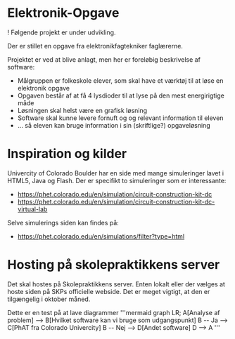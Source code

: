 # Elektronik-Opgave
! Følgende projekt er under udvikling.

Der er stillet en opgave fra elektronikfagtekniker faglærerne.

Projektet er ved at blive anlagt, men her er foreløbig beskrivelse af software:
* Målgruppen er folkeskole elever, som skal have et værktøj til at løse en elektronik opgave
* Opgaven består af at få 4 lysdioder til at lyse på den mest energirigtige måde
* Løsningen skal helst være en grafisk løsning
* Software skal kunne levere fornuft og og relevant information til eleven
* ... så eleven kan bruge information i sin (skriftlige?) opgaveløsning

# Inspiration og kilder
Univercity of Colorado Boulder har en side med mange simuleringer lavet i HTML5, Java og Flash.
Der er specifikt to simuleringer som er interessante:
* https://phet.colorado.edu/en/simulation/circuit-construction-kit-dc
* https://phet.colorado.edu/en/simulation/circuit-construction-kit-dc-virtual-lab

Selve simulerings siden kan findes på:
* https://phet.colorado.edu/en/simulations/filter?type=html

# Hosting på skolepraktikkens server
Det skal hostes på Skolepraktikkens server. Enten lokalt eller der vælges at hoste siden på SKPs officielle webside.
Det er meget vigtigt, at den er tilgængelig i oktober måned.

Dette er en test på at lave diagrammer
'''mermaid
graph LR;
    A[Analyse af problem] --> B[Hvilket software kan vi bruge som udgangspunkt]
    B -- Ja --> C[PhAT fra Colorado Univercity]
    B -- Nej --> D[Andet software]
    D --> A
'''